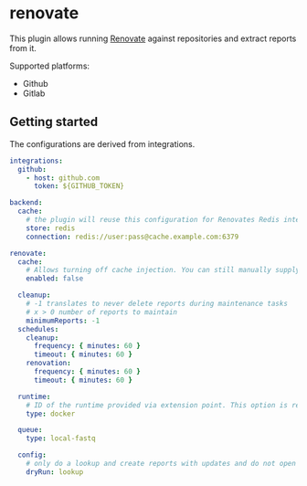 # renovate

This plugin allows running [Renovate](https://github.com/renovatebot/renovate/) against repositories
and extract reports from it.

Supported platforms:

- Github
- Gitlab

## Getting started

The configurations are derived from integrations.

```yaml
integrations:
  github:
    - host: github.com
      token: ${GITHUB_TOKEN}

backend:
  cache:
    # the plugin will reuse this configuration for Renovates Redis integration
    store: redis
    connection: redis://user:pass@cache.example.com:6379

renovate:
  cache:
    # Allows turning off cache injection. You can still manually supply caches using the Renovate config
    enabled: false

  cleanup:
    # -1 translates to never delete reports during maintenance tasks
    # x > 0 number of reports to maintain
    minimumReports: -1
  schedules:
    cleanup:
      frequency: { minutes: 60 }
      timeout: { minutes: 60 }
    renovation:
      frequency: { minutes: 60 }
      timeout: { minutes: 60 }

  runtime:
    # ID of the runtime provided via extension point. This option is required as the backend comes with no runtime by default.
    type: docker

  queue:
    type: local-fastq

  config:
    # only do a lookup and create reports with updates and do not open PRs
    dryRun: lookup
```
